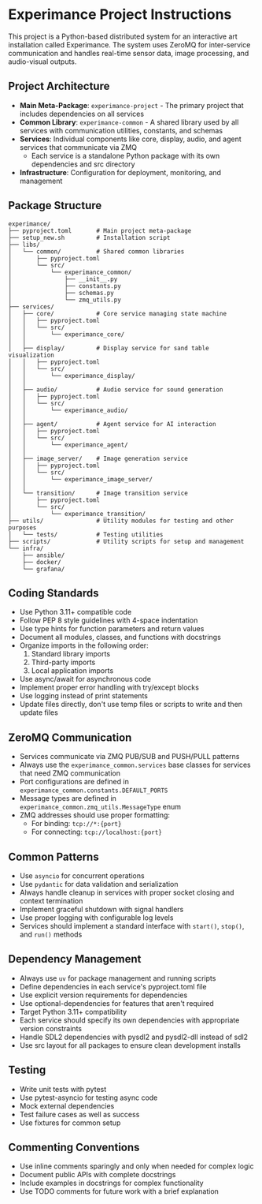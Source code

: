 # Experimance Project Instructions

This project is a Python-based distributed system for an interactive art installation called Experimance. The system uses ZeroMQ for inter-service communication and handles real-time sensor data, image processing, and audio-visual outputs.

## Project Architecture

- **Main Meta-Package**: `experimance-project` - The primary project that includes dependencies on all services
- **Common Library**: `experimance-common` - A shared library used by all services with communication utilities, constants, and schemas
- **Services**: Individual components like core, display, audio, and agent services that communicate via ZMQ
  - Each service is a standalone Python package with its own dependencies and src directory
- **Infrastructure**: Configuration for deployment, monitoring, and management

## Package Structure

```
experimance/
├── pyproject.toml       # Main project meta-package
├── setup_new.sh         # Installation script
├── libs/
│   └── common/          # Shared common libraries
│       ├── pyproject.toml
│       └── src/
│           └── experimance_common/
│               ├── __init__.py
│               ├── constants.py
│               ├── schemas.py
│               └── zmq_utils.py
├── services/
│   ├── core/            # Core service managing state machine
│   │   ├── pyproject.toml
│   │   └── src/
│   │       └── experimance_core/
│   │
│   ├── display/         # Display service for sand table visualization
│   │   ├── pyproject.toml
│   │   └── src/
│   │       └── experimance_display/
│   │
│   ├── audio/           # Audio service for sound generation
│   │   ├── pyproject.toml
│   │   └── src/
│   │       └── experimance_audio/
│   │
│   ├── agent/           # Agent service for AI interaction
│   │   ├── pyproject.toml
│   │   └── src/
│   │       └── experimance_agent/
│   │
│   ├── image_server/    # Image generation service
│   │   ├── pyproject.toml
│   │   └── src/
│   │       └── experimance_image_server/
│   │
│   └── transition/      # Image transition service
│       ├── pyproject.toml
│       └── src/
│           └── experimance_transition/
├── utils/               # Utility modules for testing and other purposes
│   └── tests/           # Testing utilities
├── scripts/             # Utility scripts for setup and management
└── infra/
    ├── ansible/
    ├── docker/
    └── grafana/
```

## Coding Standards

- Use Python 3.11+ compatible code
- Follow PEP 8 style guidelines with 4-space indentation
- Use type hints for function parameters and return values
- Document all modules, classes, and functions with docstrings
- Organize imports in the following order:
  1. Standard library imports
  2. Third-party imports
  3. Local application imports
- Use async/await for asynchronous code
- Implement proper error handling with try/except blocks
- Use logging instead of print statements
- Update files directly, don't use temp files or scripts to write and then update files

## ZeroMQ Communication

- Services communicate via ZMQ PUB/SUB and PUSH/PULL patterns
- Always use the `experimance_common.services` base classes for services that need ZMQ communication
- Port configurations are defined in `experimance_common.constants.DEFAULT_PORTS`
- Message types are defined in `experimance_common.zmq_utils.MessageType` enum
- ZMQ addresses should use proper formatting:
  - For binding: `tcp://*:{port}`
  - For connecting: `tcp://localhost:{port}`

## Common Patterns

- Use `asyncio` for concurrent operations
- Use `pydantic` for data validation and serialization
- Always handle cleanup in services with proper socket closing and context termination
- Implement graceful shutdown with signal handlers
- Use proper logging with configurable log levels
- Services should implement a standard interface with `start()`, `stop()`, and `run()` methods

## Dependency Management

- Always use `uv` for package management and running scripts
- Define dependencies in each service's pyproject.toml file
- Use explicit version requirements for dependencies
- Use optional-dependencies for features that aren't required
- Target Python 3.11+ compatibility
- Each service should specify its own dependencies with appropriate version constraints
- Handle SDL2 dependencies with pysdl2 and pysdl2-dll instead of sdl2
- Use src layout for all packages to ensure clean development installs

## Testing

- Write unit tests with pytest
- Use pytest-asyncio for testing async code
- Mock external dependencies
- Test failure cases as well as success
- Use fixtures for common setup

## Commenting Conventions

- Use inline comments sparingly and only when needed for complex logic
- Document public APIs with complete docstrings
- Include examples in docstrings for complex functionality
- Use TODO comments for future work with a brief explanation
